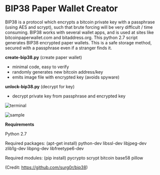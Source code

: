 # BIP38 Paper Wallet Creator

BIP38 is a protocol which encrypts a bitcoin private key with a passphrase (using AES and scrypt), such that 
brute forcing will be very difficult / time consuming. BIP38 works with several wallet apps, and is used at sites
like bitcoinpaperwallet.com and bitaddress.org. This python 2.7 script generates BIP38 encrypted paper wallets.
This is a safe storage method, secured with a passphrase even if a stranger finds it.

**create-bip38.py** (create paper wallet)
- minimal code, easy to verify
- randomly generates new bitcoin address/key
- emits image file with encrypted key (avoids spyware)

**unlock-bip38.py** (decrypt for key)
- decrypt private key from passphrase and encrypted key

![terminal](https://raw.githubusercontent.com/steve-vincent/bip38/master/screens/terminal.png)

![sample](https://raw.githubusercontent.com/steve-vincent/bip38/master/screens/sample.jpg)

**Requirements**

Python 2.7

Required packages: (apt-get install) python-dev libssl-dev libjpeg-dev zlib1g-dev libpng-dev libfreetype6-dev

Required modules: (pip install) pycrypto scrypt bitcoin base58 pillow

(Credit: https://github.com/surg0r/bip38)
